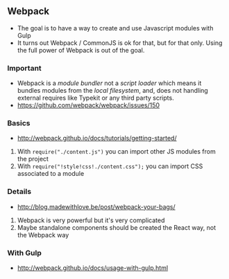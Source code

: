 ## Webpack

- The goal is to have a way to create and use Javascript modules with Gulp
- It turns out Webpack / CommonJS is ok for that, but for that only. Using the full power of Webpack is out of the goal.

### Important

- Webpack is a *module bundler* not a *script loader* which means it bundles modules from the *local filesystem*, and, does not handling external requires
like Typekit or  any third party scripts.
- https://github.com/webpack/webpack/issues/150

### Basics

- http://webpack.github.io/docs/tutorials/getting-started/

1. With `require("./content.js")` you can import other JS modules from the project
2. With `require("!style!css!./content.css");` you can import CSS associated to a module


### Details

- http://blog.madewithlove.be/post/webpack-your-bags/

1. Webpack is very powerful but it's very complicated
2. Maybe standalone components should be created the React way, not the Webpack way


### With Gulp

- http://webpack.github.io/docs/usage-with-gulp.html
